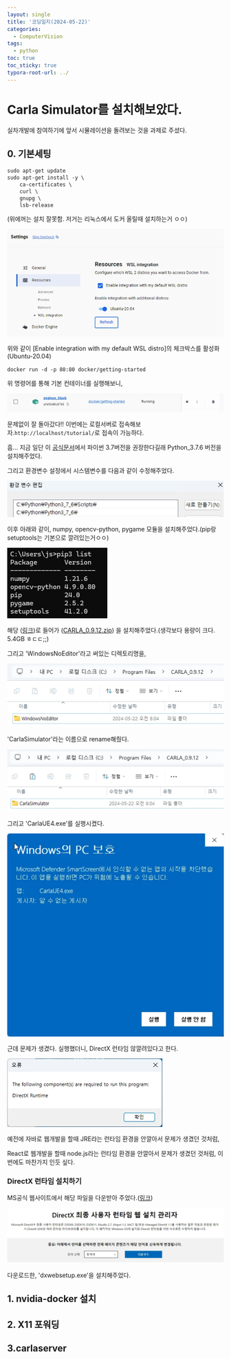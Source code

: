```yaml
---
layout: single
title: '코딩일지(2024-05-22)'
categories:
  - ComputerVision
tags:
  - python
toc: true
toc_sticky: true
typora-root-url: ../
---
```








# Carla Simulator를 설치해보았다.



실차개발에 참여하기에 앞서 시뮬레이션을 돌려보는 것을 과제로 주셨다.

## 0. 기본세팅



```shell
sudo apt-get update
sudo apt-get install -y \
    ca-certificates \
    curl \
    gnupg \
    lsb-release
```

(위에꺼는 설치 잘못함. 저거는 리눅스에서 도커 올릴때 설치하는거 ㅇㅇ)



![Docker_Desktop_wh20Yn1aXm](/images/2024-05-21-codinglog(122)/Docker_Desktop_wh20Yn1aXm.webp)

위와 같이 [Enable integration with my default WSL distro]의 체크박스를 활성화(Ubuntu-20.04)

```shell
docker run -d -p 80:80 docker/getting-started
```

위 명령어를 통해 기본 컨테이너를 실행해보니, 

![Docker_Desktop_ifvN1us32n](/images/2024-05-21-codinglog(122)/Docker_Desktop_ifvN1us32n.webp)

문제없이 잘 돌아갔다!! 이번에는 로컬서버로 접속해보자.`http://localhost/tutorial/`로 접속이 가능하다.

흠... 지금 일단 이 [공식문서](https://github.com/hchoi256/carla-research-project/blob/main/assets/Installation%20Guide%20and%20Basic%20Instruction%20for%20CARLA.pdf)에서 파이썬 3.7버전을 권장한다길래 Python_3.7.6 버전을 설치해주었다.

그리고 환경변수 설정에서 시스템변수를 다음과 같이 수정해주었다.

![SnippingTool_ZSpxdelVZz](/images/2024-05-21-codinglog(122)/SnippingTool_ZSpxdelVZz.webp)



이후 아래와 같이, numpy, opencv-python, pygame 모듈을 설치해주었다.(pip랑 setuptools는 기본으로 깔려있는거ㅇㅇ)

![WindowsTerminal_RV2WqFMJZ5](/images/2024-05-21-codinglog(122)/WindowsTerminal_RV2WqFMJZ5.webp)



해당 ([링크](https://github.com/carla-simulator/carla/releases/tag/0.9.12/))로 들어가 ([CARLA_0.9.12.zip](https://carla-releases.s3.us-east-005.backblazeb2.com/Windows/CARLA_0.9.12.zip)) 을 설치해주었다.(생각보다 용량이 크다. 5.4GB ㅎㄷㄷ;;)

그리고 'WindowsNoEditor'라고 써있는 디렉토리명을,

![explorer_j2jCh6GKzt](/images/2024-05-21-codinglog(122)/explorer_j2jCh6GKzt.webp)

'CarlaSimulator'라는 이름으로 rename해줬다.

![explorer_Uo7WllO2KW](/images/2024-05-21-codinglog(122)/explorer_Uo7WllO2KW.webp)

그리고 'CarlaUE4.exe'를 실행시켰다.

![FGIdjPTCNo](/images/2024-05-21-codinglog(122)/FGIdjPTCNo.webp)

근데 문제가 생겼다. 실행했더니, DirectX 런타임 않깔려있다고 한다.

![CarlaUE4_pDeQuj5ptk](/images/2024-05-21-codinglog(122)/CarlaUE4_pDeQuj5ptk.webp)

예전에 자바로 웹개발을 할때 JRE라는 런타임 환경을 안깔아서 문제가 생겼던 것처럼,

React로 웹개발을 할때 node.js라는 런타임 환경을 안깔아서 문제가 생겼던 것처럼, 이번에도 마찬가지 인듯 싶다.

### DirectX 런타임 설치하기

MS공식 웹사이트에서 해당 파일을 다운받아 주었다.([링크](https://www.microsoft.com/en-us/download/details.aspx?id=35))

![brave_Jt1kJZX5ew](/images/2024-05-21-codinglog(122)/brave_Jt1kJZX5ew.webp)

다운로드한, 'dxwebsetup.exe'을 설치해주었다.







## 1. nvidia-docker 설치



## 2. X11 포워딩







## 3.carlaserver










